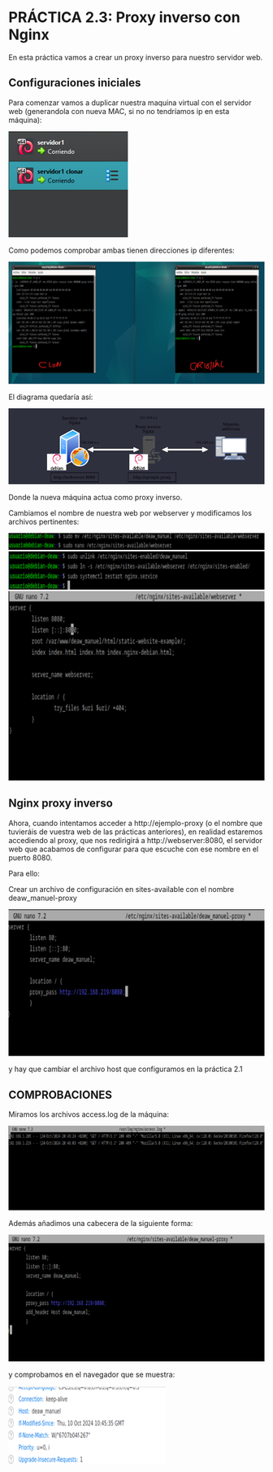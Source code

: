 # PRÁCTICA 2.3: Proxy inverso con Nginx

En esta práctica vamos a crear un proxy inverso para nuestro servidor web.

## Configuraciones iniciales

Para comenzar vamos a duplicar nuestra maquina virtual con el servidor web (generandola con nueva MAC, si no no tendríamos ip en esta máquina):

![alt](capturas/1.png)

Como podemos comprobar ambas tienen direcciones ip diferentes:

![alt](capturas/2.png)

El diagrama quedaría así:

![alt](capturas/8.png)

Donde la nueva máquina actua como proxy inverso.

Cambiamos el nombre de nuestra web por webserver y modificamos los archivos pertinentes:

![alt](capturas/4.png) 
![alt](capturas/5.png)
![alt](capturas/3.png)

## Nginx proxy inverso

Ahora, cuando intentamos acceder a http://ejemplo-proxy (o el nombre que tuvieráis de vuestra web de las prácticas anteriores), en realidad estaremos accediendo al proxy, que nos redirigirá a http://webserver:8080, el servidor web que acabamos de configurar para que escuche con ese nombre en el puerto 8080.

Para ello:

Crear un archivo de configuración en sites-available con el nombre deaw_manuel-proxy 

![alt](capturas/6.png)

y hay que cambiar el archivo host que configuramos en la práctica 2.1

## COMPROBACIONES

Miramos los archivos access.log de la máquina:

![alt](capturas/7.png)

Además añadimos una cabecera de la siguiente forma:

![alt](capturas/9.png)

y comprobamos en el navegador que se muestra:

![alt](capturas/10.png)
